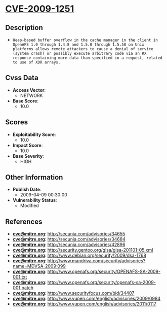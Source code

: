 
# [CVE-2009-1251](http://secunia.com/advisories/34655)

## Description

- `Heap-based buffer overflow in the cache manager in the client in OpenAFS 1.0 through 1.4.8 and 1.5.0 through 1.5.58 on Unix platforms allows remote attackers to cause a denial of service (system crash) or possibly execute arbitrary code via an RX response containing more data than specified in a request, related to use of XDR arrays.`

## Cvss Data

- **Access Vector**:
  - NETWORK
- **Base Score**:
  - 10.0

## Scores

- **Exploitability Score**:
  - 10.0
- **Impact Score**:
  - 10.0
- **Base Severity**:
  - HIGH

## Other Information

- **Publish Date**:
  - 2009-04-09 00:30:00
- **Vulnerability Status**:
  - Modified

## References

- **cve@mitre.org**: http://secunia.com/advisories/34655
- **cve@mitre.org**: http://secunia.com/advisories/34684
- **cve@mitre.org**: http://secunia.com/advisories/42896
- **cve@mitre.org**: http://security.gentoo.org/glsa/glsa-201101-05.xml
- **cve@mitre.org**: http://www.debian.org/security/2009/dsa-1768
- **cve@mitre.org**: http://www.mandriva.com/security/advisories?name=MDVSA-2009:099
- **cve@mitre.org**: http://www.openafs.org/security/OPENAFS-SA-2009-001.txt
- **cve@mitre.org**: http://www.openafs.org/security/openafs-sa-2009-001.patch
- **cve@mitre.org**: http://www.securityfocus.com/bid/34407
- **cve@mitre.org**: http://www.vupen.com/english/advisories/2009/0984
- **cve@mitre.org**: http://www.vupen.com/english/advisories/2011/0117
